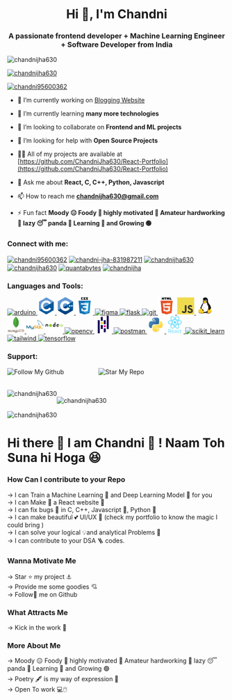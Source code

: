 <h1 align="center">Hi 👋, I'm Chandni</h1>
<h3 align="center">A passionate frontend developer + Machine Learning Engineer + Software Developer from India</h3>

<p align="left"> <img src="https://komarev.com/ghpvc/?username=chandnijha630&label=Profile%20views&color=0e75b6&style=flat" alt="chandnijha630" /> </p>

<p align="left"> <a href="https://github.com/ryo-ma/github-profile-trophy"><img src="https://github-profile-trophy.vercel.app/?username=chandnijha630" alt="chandnijha630" /></a> </p>

<p align="left"> <a href="https://twitter.com/chandni95600362" target="blank"><img src="https://img.shields.io/twitter/follow/chandni95600362?logo=twitter&style=for-the-badge" alt="chandni95600362" /></a> </p>

- 🔭 I’m currently working on [Blogging Website](https://blogging-website-psi.vercel.app/)

- 🌱 I’m currently learning **many more technologies**

- 👯 I’m looking to collaborate on **Frontend and ML projects**

- 🤝 I’m looking for help with **Open Source Projects**

- 👨‍💻 All of my projects are available at [https://github.com/ChandniJha630/React-Portfolio](https://github.com/ChandniJha630/React-Portfolio)

- 💬 Ask me about **React, C, C++, Python, Javascript**

- 📫 How to reach me **chandnijha630@gmail.com**

- ⚡ Fun fact **Moody 😑 Foody 🥘 highly motivated 🤠 Amateur hardworking 🔨 lazy 😴 panda 🐼 Learning 🏹 and Growing 🟢**

<h3 align="left">Connect with me:</h3>
<p align="left">
<a href="https://twitter.com/chandni95600362" target="blank"><img align="center" src="https://raw.githubusercontent.com/rahuldkjain/github-profile-readme-generator/master/src/images/icons/Social/twitter.svg" alt="chandni95600362" height="30" width="40" /></a>
<a href="https://linkedin.com/in/chandni-jha-831987211" target="blank"><img align="center" src="https://raw.githubusercontent.com/rahuldkjain/github-profile-readme-generator/master/src/images/icons/Social/linked-in-alt.svg" alt="chandni-jha-831987211" height="30" width="40" /></a>
<a href="https://instagram.com/chandnijha630" target="blank"><img align="center" src="https://raw.githubusercontent.com/rahuldkjain/github-profile-readme-generator/master/src/images/icons/Social/instagram.svg" alt="chandnijha630" height="30" width="40" /></a>
<a href="https://medium.com/chandnijha630" target="blank"><img align="center" src="https://raw.githubusercontent.com/rahuldkjain/github-profile-readme-generator/master/src/images/icons/Social/medium.svg" alt="chandnijha630" height="30" width="40" /></a>
<a href="https://www.youtube.com/c/quantabytes" target="blank"><img align="center" src="https://raw.githubusercontent.com/rahuldkjain/github-profile-readme-generator/master/src/images/icons/Social/youtube.svg" alt="quantabytes" height="30" width="40" /></a>
<a href="https://www.leetcode.com/chandnijha" target="blank"><img align="center" src="https://raw.githubusercontent.com/rahuldkjain/github-profile-readme-generator/master/src/images/icons/Social/leet-code.svg" alt="chandnijha" height="30" width="40" /></a>
</p>

<h3 align="left">Languages and Tools:</h3>
<p align="left"> <a href="https://www.arduino.cc/" target="_blank" rel="noreferrer"> <img src="https://cdn.worldvectorlogo.com/logos/arduino-1.svg" alt="arduino" width="40" height="40"/> </a> <a href="https://www.cprogramming.com/" target="_blank" rel="noreferrer"> <img src="https://raw.githubusercontent.com/devicons/devicon/master/icons/c/c-original.svg" alt="c" width="40" height="40"/> </a> <a href="https://www.w3schools.com/cpp/" target="_blank" rel="noreferrer"> <img src="https://raw.githubusercontent.com/devicons/devicon/master/icons/cplusplus/cplusplus-original.svg" alt="cplusplus" width="40" height="40"/> </a> <a href="https://www.w3schools.com/css/" target="_blank" rel="noreferrer"> <img src="https://raw.githubusercontent.com/devicons/devicon/master/icons/css3/css3-original-wordmark.svg" alt="css3" width="40" height="40"/> </a> <a href="https://www.figma.com/" target="_blank" rel="noreferrer"> <img src="https://www.vectorlogo.zone/logos/figma/figma-icon.svg" alt="figma" width="40" height="40"/> </a> <a href="https://flask.palletsprojects.com/" target="_blank" rel="noreferrer"> <img src="https://www.vectorlogo.zone/logos/pocoo_flask/pocoo_flask-icon.svg" alt="flask" width="40" height="40"/> </a> <a href="https://git-scm.com/" target="_blank" rel="noreferrer"> <img src="https://www.vectorlogo.zone/logos/git-scm/git-scm-icon.svg" alt="git" width="40" height="40"/> </a> <a href="https://www.w3.org/html/" target="_blank" rel="noreferrer"> <img src="https://raw.githubusercontent.com/devicons/devicon/master/icons/html5/html5-original-wordmark.svg" alt="html5" width="40" height="40"/> </a> <a href="https://developer.mozilla.org/en-US/docs/Web/JavaScript" target="_blank" rel="noreferrer"> <img src="https://raw.githubusercontent.com/devicons/devicon/master/icons/javascript/javascript-original.svg" alt="javascript" width="40" height="40"/> </a> <a href="https://www.linux.org/" target="_blank" rel="noreferrer"> <img src="https://raw.githubusercontent.com/devicons/devicon/master/icons/linux/linux-original.svg" alt="linux" width="40" height="40"/> </a> <a href="https://www.mongodb.com/" target="_blank" rel="noreferrer"> <img src="https://raw.githubusercontent.com/devicons/devicon/master/icons/mongodb/mongodb-original-wordmark.svg" alt="mongodb" width="40" height="40"/> </a> <a href="https://www.mysql.com/" target="_blank" rel="noreferrer"> <img src="https://raw.githubusercontent.com/devicons/devicon/master/icons/mysql/mysql-original-wordmark.svg" alt="mysql" width="40" height="40"/> </a> <a href="https://nodejs.org" target="_blank" rel="noreferrer"> <img src="https://raw.githubusercontent.com/devicons/devicon/master/icons/nodejs/nodejs-original-wordmark.svg" alt="nodejs" width="40" height="40"/> </a> <a href="https://opencv.org/" target="_blank" rel="noreferrer"> <img src="https://www.vectorlogo.zone/logos/opencv/opencv-icon.svg" alt="opencv" width="40" height="40"/> </a> <a href="https://pandas.pydata.org/" target="_blank" rel="noreferrer"> <img src="https://raw.githubusercontent.com/devicons/devicon/2ae2a900d2f041da66e950e4d48052658d850630/icons/pandas/pandas-original.svg" alt="pandas" width="40" height="40"/> </a> <a href="https://postman.com" target="_blank" rel="noreferrer"> <img src="https://www.vectorlogo.zone/logos/getpostman/getpostman-icon.svg" alt="postman" width="40" height="40"/> </a> <a href="https://www.python.org" target="_blank" rel="noreferrer"> <img src="https://raw.githubusercontent.com/devicons/devicon/master/icons/python/python-original.svg" alt="python" width="40" height="40"/> </a> <a href="https://reactjs.org/" target="_blank" rel="noreferrer"> <img src="https://raw.githubusercontent.com/devicons/devicon/master/icons/react/react-original-wordmark.svg" alt="react" width="40" height="40"/> </a> <a href="https://scikit-learn.org/" target="_blank" rel="noreferrer"> <img src="https://upload.wikimedia.org/wikipedia/commons/0/05/Scikit_learn_logo_small.svg" alt="scikit_learn" width="40" height="40"/> </a> <a href="https://tailwindcss.com/" target="_blank" rel="noreferrer"> <img src="https://www.vectorlogo.zone/logos/tailwindcss/tailwindcss-icon.svg" alt="tailwind" width="40" height="40"/> </a> <a href="https://www.tensorflow.org" target="_blank" rel="noreferrer"> <img src="https://www.vectorlogo.zone/logos/tensorflow/tensorflow-icon.svg" alt="tensorflow" width="40" height="40"/> </a> </p>

<h3 align="left">Support:</h3>
<p><a href="https://www.buymeacoffee.com/Follow My Github"> <img align="left" src="https://cdn.buymeacoffee.com/buttons/v2/default-yellow.png" height="50" width="210" alt="Follow My Github" /></a><a href="https://ko-fi.com/Star My Repo"> <img align="left" src="https://cdn.ko-fi.com/cdn/kofi3.png?v=3" height="50" width="210" alt="Star My Repo" /></a></p><br><br>

<p><img align="left" src="https://github-readme-stats.vercel.app/api/top-langs?username=chandnijha630&show_icons=true&locale=en&layout=compact" alt="chandnijha630" /></p>

<p>&nbsp;<img align="center" src="https://github-readme-stats.vercel.app/api?username=chandnijha630&show_icons=true&locale=en" alt="chandnijha630" /></p>

<p><img align="center" src="https://github-readme-streak-stats.herokuapp.com/?user=chandnijha630&" alt="chandnijha630" /></p>



# Hi there 👋 I am Chandni 🌙 ! Naam Toh Suna hi Hoga 😆

### How Can I contribute to your Repo 

-> I can Train a Machine Learning 🤖 and Deep Learning Model 🎰 for you <br/>
-> I can Make 🍵 a React website 💌 <br/>
-> I can fix bugs 🐛 in C, C++, Javascript 🍵, Python 🐍<br/>
-> I can make beautiful 💕 UI/UX 💙 (check my portfolio to know the magic I could bring )<br/>
-> I can solve your logical 💡and analytical Problems 🧠<br/>
-> I can contribute to your DSA 🪜 codes. <br/>

### Wanna Motivate Me 

-> Star ⭐ my project ⚓<br/>
-> Provide me some goodies 💘<br/>
-> Follow🚶 me on Github <br/>

### What Attracts Me 

-> Kick in the work 👊<br/>

### More About Me

-> Moody 😑 Foody 🥘 highly motivated 🤠 Amateur hardworking 🔨 lazy  😴 panda 🐼 Learning 🏹 and Growing 🟢<br/>
-> Poetry 🖋️ is my way of expression 🦊<br/>
-> Open To work 💻🖱️<br/>




<!--
**ChandniJha630/ChandniJha630** is a ✨ _special_ ✨ repository because its `README.md` (this file) appears on your GitHub profile.

Here are some ideas to get you started:

- 🔭 I’m currently working on ...
- 🌱 I’m currently learning ...
- 👯 I’m looking to collaborate on ...
- 🤔 I’m looking for help with ...
- 💬 Ask me about ...
- 📫 How to reach me: ...
- 😄 Pronouns: ...
- ⚡ Fun fact: ...
-->
